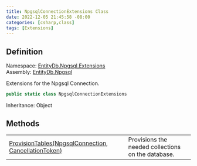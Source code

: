 ```yaml
---
title: NpgsqlConnectionExtensions Class
date: 2022-12-05 21:45:58 -08:00
categories: [csharp,class]
tags: [Extensions]
---
```


## Definition
Namespace: <a href='/posts/csharp.namespace.entitydb.npgsql.extensions/'>EntityDb.Npgsql.Extensions</a><br />
Assembly: <a href='/posts/csharp.assembly.entitydb.npgsql/'>EntityDb.Npgsql</a><br />

Extensions for the Npgsql Connection.

```cs
public static class NpgsqlConnectionExtensions
```
Inheritance: Object
## Methods
<table><tr><td><!--/posts/csharp.notimplemented.entitydb.npgsql.extensions.npgsqlconnectionextensions.provisiontables/--><a href='#'>ProvisionTables(NpgsqlConnection, CancellationToken)</a></td><td>
Provisions the needed collections on the database.
</td></tr></table>
